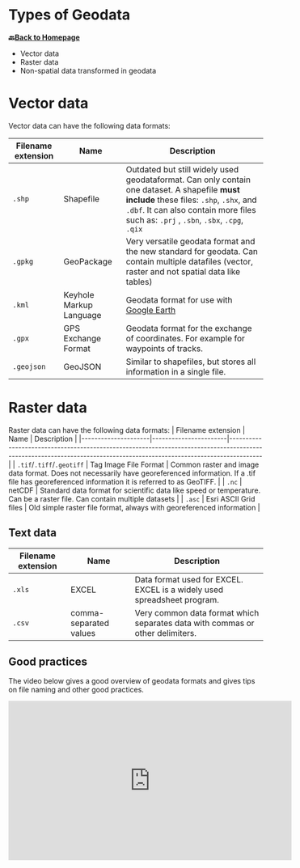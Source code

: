 # Types of Geodata


__🔙[Back to Homepage](/content/intro.md)__

* Vector data
* Raster data
* Non-spatial data transformed in geodata

# Vector data

Vector data can have the following data formats:

| Filename extension | Name                    | Description                                                                                                                                         |
|--------------------|-------------------------|-----------------------------------------------------------------------------------------------------------------------------------------------------|
| `.shp`               | Shapefile               | Outdated but still widely used geodataformat. Can only contain one dataset. A shapefile **must include** these files: `.shp`, `.shx`, and `.dbf`. It can also contain more files such as:  `.prj` , `.sbn`, `.sbx`, `.cpg`, `.qix` |
| `.gpkg`              | GeoPackage              | Very versatile geodata format and the new standard for geodata. Can contain multiple datafiles (vector, raster and not spatial data like tables)    |
| `.kml`               | Keyhole Markup Language | Geodata format for use with [Google Earth]( https://earth.google.com/web/)                                                                          |
| `.gpx`               | GPS Exchange Format     | Geodata format for the exchange of coordinates. For example for waypoints of tracks.                                                                |
| `.geojson`           | GeoJSON                 | Similar to shapefiles, but stores all information in a single file.                                                                                 |

# Raster data 

Raster data can have the following data formats:
| Filename extension  | Name                  | Description                                                                                                                                                          |
|---------------------|-----------------------|----------------------------------------------------------------------------------------------------------------------------------------------------------------------|
| `.tif`/`.tiff`/`.geotiff` | Tag Image File Format | Common raster and image data format. Does not necessarily have georeferenced information. If a .tif file has georeferenced information it is referred to as GeoTIFF. |
| `.nc`                 | netCDF                | Standard data format for scientific data like speed or temperature. Can be a raster file. Can contain multiple datasets                                           |
| `.asc`                | Esri ASCII Grid files | Old simple raster file format, always with georeferenced information                                                                                                |

## Text data

 | Filename extension | Name                   | Description                                                                   |
 |--------------------|------------------------|-------------------------------------------------------------------------------|
 | `.xls`               | EXCEL                  | Data format used for EXCEL. EXCEL is a widely used spreadsheet program.       |
 | `.csv`               | comma-separated values | Very common data format which separates data with commas or other delimiters. |

## Good practices

The video below gives a good overview of geodata formats and gives tips on file naming and other good practices.

<iframe width="560" height="315" src="https://www.youtube.com/embed/kggwFZHXCl4?si=i2lLEo0u0wGdB759" title="YouTube video player" frameborder="0" allow="accelerometer; autoplay; clipboard-write; encrypted-media; gyroscope; picture-in-picture; web-share" allowfullscreen></iframe>